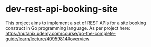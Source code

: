 # dev-rest-api-booking-site

This project aims to implement a set of REST APIs for a site booking construct in Go programming language.
As per project here:
https://nutanix.udemy.com/course/go-the-complete-guide/learn/lecture/40959814#overview
